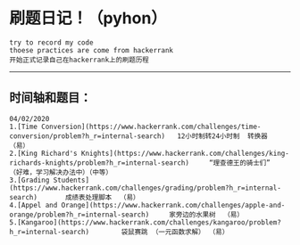 刷题日记！（pyhon）
===
    try to record my code
    thoese practices are come from hackerrank
    开始正式记录自己在hackerrank上的刷题历程

---
时间轴和题目：
---

    04/02/2020
    1.[Time Conversion](https://www.hackerrank.com/challenges/time-conversion/problem?h_r=internal-search)   12小时制转24小时制  转换器  （易）
    2.[King Richard's Knights](https://www.hackerrank.com/challenges/king-richards-knights/problem?h_r=internal-search)     “理查德王的骑士们”  （好难，学习解决办法中）（中等）
    3.[Grading Students](https://www.hackerrank.com/challenges/grading/problem?h_r=internal-search)       成绩表处理脚本  （易）
    4.[Appel and Orange](https://www.hackerrank.com/challenges/apple-and-orange/problem?h_r=internal-search)     家旁边的水果树  （易）
    5.[Kangaroo](https://www.hackerrank.com/challenges/kangaroo/problem?h_r=internal-search)        袋鼠赛跳 （一元函数求解） （易）